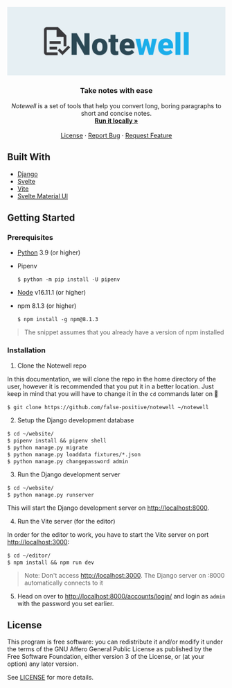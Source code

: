 <!-- Notewell Logo -->
<br />
<div align="center">
  <a href="https://github.com/false-positive/notewell">
    <img src="assets/notewell_banner.png" alt="Notewell">
  </a>

  <h3 align="center">Take notes with ease</h3>

  <p align="center">
    <em>Notewell</em> is a set of tools that help you convert long, boring paragraphs to short and concise notes.
    <br />
    <a href="#installation"><strong>Run it locally »</strong></a>
    <br />
    <br />
    <a href="./LICENSE">License</a>
    ·
    <a href="https://github.com/false-positive/notewell/issues">Report Bug</a>
    ·
    <a href="https://github.com/false-positive/notewell/issues">Request Feature</a>
  </p>
</div>

<!-- TOOD: write this intro -->
<!-- ## About The Project -->

## Built With

- [Django](https://djangoproject.com/)
- [Svelte](https://svelte.dev)
- [Vite](https://vite.dev)
- [Svelte Material UI](https://sveltematerialui.com)

## Getting Started

### Prerequisites

- [Python](https://python.org) 3.9 (or higher)
- Pipenv

  ``` shell
  $ python -m pip install -U pipenv
  ```

- [Node](https://nodejs.org) v16.11.1 (or higher)
- npm 8.1.3 (or higher)

  ``` shell
  $ npm install -g npm@8.1.3
    ```

> The snippet assumes that you already have a version of npm installed

### Installation

1. Clone the Notewell repo

  In this documentation, we will clone the repo in the home directory of the user, however it is recommended that you put it in a better location. Just keep in mind that you will have to change it in the `cd` commands later on 🙂

  ``` shell
  $ git clone https://github.com/false-positive/notewell ~/notewell
  ```

2. Setup the Django development database

  ``` shell
  $ cd ~/website/
  $ pipenv install && pipenv shell
  $ python manage.py migrate
  $ python manage.py loaddata fixtures/*.json
  $ python manage.py changepassword admin
  ```

3. Run the Django development server

  ``` shell
  $ cd ~/website/
  $ python manage.py runserver
  ```

  This will start the Django development server on <http://localhost:8000>.

4. Run the Vite server (for the editor)

  In order for the editor to work, you have to start the Vite server on port <http://localhost:3000>:

  ``` shell
  $ cd ~/editor/
  $ npm install && npm run dev
  ```

  > Note: Don't access <http://localhost:3000>. The Django server on :8000 automatically connects to it

5. Head on over to <http://localhost:8000/accounts/login/> and login as `admin` with the password you set earlier.

## License

This program is free software: you can redistribute it and/or modify
it under the terms of the GNU Affero General Public License as published by
the Free Software Foundation, either version 3 of the License, or
(at your option) any later version.

See [LICENSE](./LICENSE) for more details.
